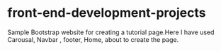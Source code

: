 # front-end-development-projects
Sample Bootstrap website for creating a tutorial page.Here I have used Carousal, Navbar , footer, Home, about to create the page.

